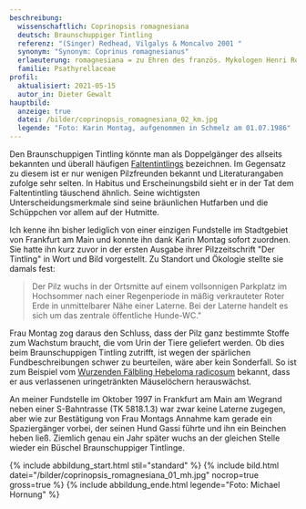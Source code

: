 ```yaml
---
beschreibung:
  wissenschaftlich: Coprinopsis romagnesiana
  deutsch: Braunschuppiger Tintling
  referenz: "(Singer) Redhead, Vilgalys & Moncalvo 2001 "
  synonym: "Synonym: Coprinus romagnesianus"
  erlaeuterung: romagnesiana = zu Ehren des französ. Mykologen Henri Romagnesi
  familie: Psathyrellaceae
profil:
  aktualisiert: 2021-05-15
  autor_in: Dieter Gewalt
hauptbild:
  anzeige: true
  datei: /bilder/coprinopsis_romagnesiana_02_km.jpg
  legende: "Foto: Karin Montag, aufgenommen in Schmelz am 01.07.1986"
---
```

Den Braunschuppigen Tintling könnte man als Doppelgänger des allseits bekannten und überall häufigen [Faltentintlings](/pilze/coprinopsis-atramentaria-faltentintling) bezeichnen. Im Gegensatz zu diesem ist er nur wenigen Pilzfreunden bekannt und Literaturangaben zufolge sehr selten. In Habitus und Erscheinungsbild sieht er in der Tat dem Faltentintling täuschend ähnlich. Seine wichtigsten Unterscheidungsmerkmale sind seine bräunlichen Hutfarben und die Schüppchen vor allem auf der Hutmitte.

Ich kenne ihn bisher lediglich von einer einzigen Fundstelle im Stadtgebiet von Frankfurt am Main und konnte ihn dank Karin Montag sofort zuordnen. Sie hatte ihn kurz zuvor in der ersten Ausgabe ihrer Pilzzeitschrift "Der Tintling" in Wort und Bild vorgestellt. Zu Standort und Ökologie stellte sie damals fest: 

> Der Pilz wuchs in der Ortsmitte auf einem vollsonnigen Parkplatz im Hochsommer nach einer Regenperiode in mäßig verkrauteter Roter Erde in unmittelbarer  Nähe einer Laterne. Bei der Laterne handelt es sich um das zentrale öffentliche Hunde-WC."

Frau Montag zog daraus den Schluss, dass der Pilz ganz bestimmte Stoffe zum Wachstum braucht, die vom Urin der Tiere geliefert werden. Ob dies beim Braunschuppigen Tintling zutrifft, ist wegen der spärlichen Fundbeschreibungen schwer zu beurteilen, wäre aber kein Sonderfall. So ist zum Beispiel vom [Wurzenden Fälbling Hebeloma radicosum](/pilze/hebeloma-radicosum-wurzelnder-fälbling) bekannt, dass er aus verlassenen uringetränkten Mäuselöchern herauswächst.

An meiner Fundstelle im Oktober 1997 in Frankfurt am Main am Wegrand neben einer S-Bahntrasse (TK 5818.1.3) war zwar keine Laterne zugegen, aber wie zur Bestätigung von Frau Montags Annahme kam gerade ein Spaziergänger vorbei, der seinen Hund Gassi führte und ihn ein Beinchen heben ließ. Ziemlich genau ein Jahr später wuchs an der gleichen Stelle wieder ein Büschel Braunschuppiger Tintlinge.

{% include abbildung_start.html stil="standard" %}
{% include bild.html datei="/bilder/coprinopsis_romagnesiana_01_mh.jpg" nocrop=true gross=true %}
{% include abbildung_ende.html legende="Foto: Michael Hornung" %}